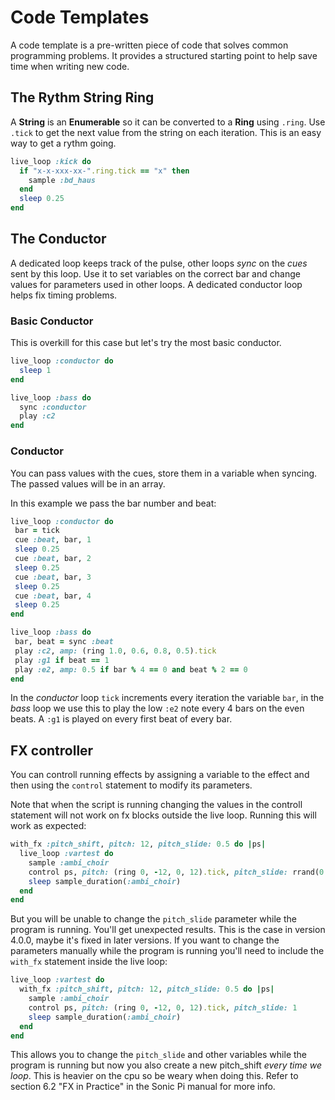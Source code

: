 # Code Templates

A code template is a pre-written piece of code that solves common programming problems. It provides a structured starting point to help save time when writing new code.

## The Rythm String Ring
A **String** is an **Enumerable** so it can be converted to a **Ring** using `.ring`. Use `.tick` to get the next value from the string on each iteration. This is an easy way to get a rythm going.

```ruby
live_loop :kick do
  if "x-x-xxx-xx-".ring.tick == "x" then
    sample :bd_haus
  end
  sleep 0.25
end
```

## The Conductor 
A dedicated loop keeps track of the pulse, other loops *sync* on the *cues* sent by this loop. Use it to set variables on the correct bar and change values for parameters used in other loops. A dedicated conductor loop helps fix timing problems.

### Basic Conductor
This is overkill for this case but let's try the most basic conductor.

```ruby
live_loop :conductor do
  sleep 1
end

live_loop :bass do
  sync :conductor
  play :c2
end
```
 ### Conductor 
 You can pass values with the cues, store them in a variable when syncing. The passed values will be in an array.

In this example we pass the bar number and beat:
 ```ruby
live_loop :conductor do
  bar = tick
  cue :beat, bar, 1
  sleep 0.25
  cue :beat, bar, 2
  sleep 0.25
  cue :beat, bar, 3
  sleep 0.25
  cue :beat, bar, 4
  sleep 0.25
end

live_loop :bass do
  bar, beat = sync :beat
  play :c2, amp: (ring 1.0, 0.6, 0.8, 0.5).tick
  play :g1 if beat == 1
  play :e2, amp: 0.5 if bar % 4 == 0 and beat % 2 == 0
end
```

In the *conductor* loop `tick` increments every iteration the variable `bar`, in the *bass* loop we use this to play the low `:e2` note every 4 bars on the even beats. A `:g1` is played on every first beat of every bar.

## FX controller
You can controll running effects by assigning a variable to the effect and then using the `control` statement to modify its parameters. 

Note that when the script is running changing the values in the controll statement will not work on fx blocks outside the live loop. Running this will work as expected:

```ruby
with_fx :pitch_shift, pitch: 12, pitch_slide: 0.5 do |ps|
  live_loop :vartest do
    sample :ambi_choir
    control ps, pitch: (ring 0, -12, 0, 12).tick, pitch_slide: rrand(0.2,0.6)
    sleep sample_duration(:ambi_choir)
  end
end
```

But you will be unable to change the `pitch_slide` parameter while the program is running. You'll get unexpected results. This is the case in version 4.0.0, maybe it's fixed in later versions. If you want to change the parameters manually while the program is running you'll need to include the `with_fx` statement inside the live loop:

```ruby
live_loop :vartest do
  with_fx :pitch_shift, pitch: 12, pitch_slide: 0.5 do |ps|
    sample :ambi_choir
    control ps, pitch: (ring 0, -12, 0, 12).tick, pitch_slide: 1
    sleep sample_duration(:ambi_choir)
  end
end
```

This allows you to change the `pitch_slide` and other variables while the program is running but now you also create a new pitch_shift *every time we loop*. This is heavier on the cpu so be weary when doing this. Refer to section 6.2 "FX in Practice" in the Sonic Pi manual for more info.
